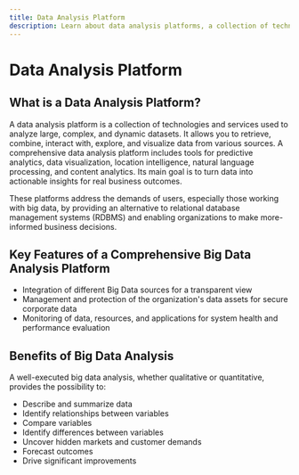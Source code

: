```yaml
---
title: Data Analysis Platform
description: Learn about data analysis platforms, a collection of technologies and services for analyzing large, complex, and dynamic datasets. Explore tools for predictive analytics, data visualization, location intelligence, and more to turn data into actionable insights for real business outcomes.
---
```


# Data Analysis Platform

## What is a Data Analysis Platform?
A data analysis platform is a collection of technologies and services used to analyze large, complex, and dynamic datasets. It allows you to retrieve, combine, interact with, explore, and visualize data from various sources. A comprehensive data analysis platform includes tools for predictive analytics, data visualization, location intelligence, natural language processing, and content analytics. Its main goal is to turn data into actionable insights for real business outcomes.

These platforms address the demands of users, especially those working with big data, by providing an alternative to relational database management systems (RDBMS) and enabling organizations to make more-informed business decisions.

## Key Features of a Comprehensive Big Data Analysis Platform
- Integration of different Big Data sources for a transparent view
- Management and protection of the organization's data assets for secure corporate data
- Monitoring of data, resources, and applications for system health and performance evaluation

## Benefits of Big Data Analysis
A well-executed big data analysis, whether qualitative or quantitative, provides the possibility to:
- Describe and summarize data
- Identify relationships between variables
- Compare variables
- Identify differences between variables
- Uncover hidden markets and customer demands
- Forecast outcomes
- Drive significant improvements
